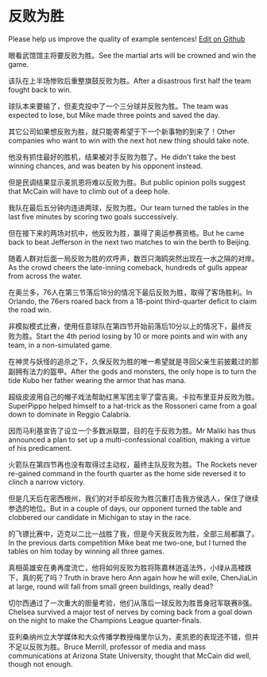 # 反败为胜

Please help us improve the quality of example sentences! [Edit on Github](https://github.com/jiyushe/jiyu-example-sentence-source/blob/main/chinese/fanbaiweisheng.md)

<p><span class="chinese">眼看武馆馆主将要反败为胜。</span><span class="english">See the martial arts will be crowned and win the game.</span></p>

<p><span class="chinese">该队在上半场惨败后重整旗鼓反败为胜。</span><span class="english">After a disastrous first half the team fought back to win.</span></p>

<p><span class="chinese">球队本来要输了，但麦克投中了一个三分球并反败为胜。</span><span class="english">The team was expected to lose, but Mike made three points and saved the day.</span></p>

<p><span class="chinese">其它公司如果想反败为胜，就只能寄希望于下一个新事物的到来了！</span><span class="english">Other companies who want to win with the next hot new thing should take note.</span></p>

<p><span class="chinese">他没有抓住最好的胜机，结果被对手反败为胜了。</span><span class="english">He didn't take the best winning chances, and was beaten by his opponent instead.</span></p>

<p><span class="chinese">但是民调结果显示麦凯恩将难以反败为胜。</span><span class="english">But public opinion polls suggest that McCain will have to climb out of a deep hole.</span></p>

<p><span class="chinese">我队在最后五分钟内连进两球，反败为胜。</span><span class="english">Our team turned the tables in the last five minutes by scoring two goals successively.</span></p>

<p><span class="chinese">但在接下来的两场对抗中，他反败为胜，赢得了奥运参赛资格。</span><span class="english">But he came back to beat Jefferson in the next two matches to win the berth to Beijing.</span></p>

<p><span class="chinese">随着人群对后面一局反败为胜的欢呼声，数百只海鸥突然出现在一水之隔的对岸。</span><span class="english">As the crowd cheers the late-inning comeback, hundreds of gulls appear from across the water.</span></p>

<p><span class="chinese">在奥兰多，76人在第三节落后18分的情况下最后反败为胜，取得了客场胜利。</span><span class="english">In Orlando, the 76ers roared back from a 18-point third-quarter deficit to claim the road win.</span></p>

<p><span class="chinese">非模拟模式比赛，使用任意球队在第四节开始前落后10分以上的情况下，最终反败为胜。</span><span class="english">Start the 4th period losing by 10 or more points and win with any team, in a non-simulated game.</span></p>

<p><span class="chinese">在神灵与妖怪的追杀之下，久保反败为胜的唯一希望就是寻回父亲生前披戴过的那副拥有法力的盔甲。</span><span class="english">After the gods and monsters, the only hope is to turn the tide Kubo her father wearing the armor that has mana.</span></p>

<p><span class="chinese">超级皮波用自己的帽子戏法帮助红黑军团主宰了雷吉奥。卡拉布里亚并反败为胜。</span><span class="english">SuperPippo helped himself to a hat-trick as the Rossoneri came from a goal down to dominate in Reggio Calabria.</span></p>

<p><span class="chinese">因而马利基宣告了设立一个多数派联盟，目的在于反败为胜。</span><span class="english">Mr Maliki has thus announced a plan to set up a multi-confessional coalition, making a virtue of his predicament.</span></p>

<p><span class="chinese">火箭队在第四节再也没有取得过主动权，最终主队反败为胜。</span><span class="english">The Rockets never re-gained command in the fourth quarter as the home side reversed it to clinch a narrow victory.</span></p>

<p><span class="chinese">但是几天后在密西根州，我们的对手却反败为胜沉重打击我方侯选人，保住了继续参选的地位。</span><span class="english">But in a couple of days, our opponent turned the table and clobbered our candidate in Michigan to stay in the race.</span></p>

<p><span class="chinese">的飞镖比赛中，迈克以二比一战胜了我，但是今天我反败为胜，全部三局都赢了。</span><span class="english">In the previous darts competition Mike beat me two-one, but I turned the tables on him today by winning all three games.</span></p>

<p><span class="chinese">真相英雄安在勇再度流亡，他将如何反败为胜将陈嘉林逍遥法外，小绿从高楼跌下，真的死了吗？</span><span class="english">Truth in brave hero Ann again how he will exile, ChenJiaLin at large, round will fall from small green buildings, really dead?</span></p>

<p><span class="chinese">切尔西通过了一次重大的胆量考验，他们从落后一球反败为胜晋身冠军联赛8强。</span><span class="english">Chelsea survived a major test of nerves by coming back from a goal down on the night to make the Champions League quarter-finals.</span></p>

<p><span class="chinese">亚利桑纳州立大学媒体和大众传播学教授梅里尔认为，麦凯恩的表现还不错，但并不足以反败为胜。</span><span class="english">Bruce Merrill, professor of media and mass communications at Arizona State University, thought that McCain did well, though not enough.</span></p>

